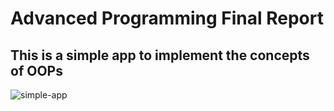 # Advanced Programming Final Report
## This is a simple app to implement the concepts of OOPs
![simple-app](https://user-images.githubusercontent.com/78266241/129373755-ae88585e-5ade-4cf2-9024-dd8b48b68d92.png)

